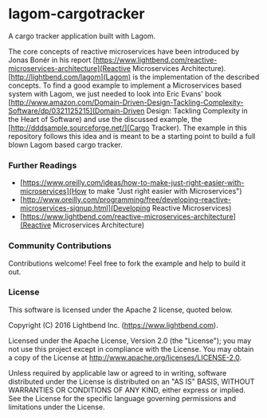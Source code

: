 
# lagom-cargotracker
A cargo tracker application built with Lagom.

The core concepts of reactive microservices have been introduced by Jonas Bonér in his report [https://www.lightbend.com/reactive-microservices-architecture](Reactive Microservices Architecture). [http://lightbend.com/lagom](Lagom) is the implementation of the described concepts. To find a good example to implement a Microservices based system with Lagom, we just needed to look into Eric Evans' book [http://www.amazon.com/Domain-Driven-Design-Tackling-Complexity-Software/dp/0321125215](Domain-Driven Design: Tackling Complexity in the Heart of Software) and use the discussed example, the [http://dddsample.sourceforge.net/](Cargo Tracker). The example in this repository follows this idea and is meant to be a starting point to build a full blown Lagom based cargo tracker.

### Further Readings
* [https://www.oreilly.com/ideas/how-to-make-just-right-easier-with-microservices](How to make "Just right easier with Microservices")
* [http://www.oreilly.com/programming/free/developing-reactive-microservices-signup.html](Developing Reactive Microservices)
* [https://www.lightbend.com/reactive-microservices-architecture](Reactive Microservices Architecture)

### Community Contributions
Contributions welcome! Feel free to fork the example and help to build it out.

### License
This software is licensed under the Apache 2 license, quoted below.

Copyright (C) 2016 Lightbend Inc. (https://www.lightbend.com).

Licensed under the Apache License, Version 2.0 (the "License"); you may not use this project except in compliance with the License. You may obtain a copy of the License at http://www.apache.org/licenses/LICENSE-2.0.

Unless required by applicable law or agreed to in writing, software distributed under the License is distributed on an "AS IS" BASIS, WITHOUT WARRANTIES OR CONDITIONS OF ANY KIND, either express or implied. See the License for the specific language governing permissions and limitations under the License.
